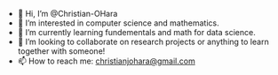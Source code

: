 - 👋 Hi, I’m @Christian-OHara
- 👀 I’m interested in computer science and mathematics.
- 🌱 I’m currently learning fundementals and math for data science.
- 💞️ I’m looking to collaborate on research projects or anything to learn together with someone!
- 📫 How to reach me: christianjohara@gmail.com

<!---
Christian-OHara/Christian-OHara is a ✨ special ✨ repository because its `README.md` (this file) appears on your GitHub profile.
You can click the Preview link to take a look at your changes.
--->
